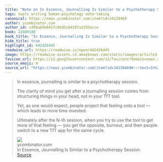 ```yaml
---
title: "Note on In Essence, Journalling Is Similar to a Psychotherapy Session. via ycombinator.com"
tags: tools writing human-psychology note-taking
canonical: https://news.ycombinator.com/item?id=34139469
author: ycombinator.com
author_id: cd99ab9e042fc66d5c84197a2293acce
book: 22489188
book_title: "In Essence, Journalling Is Similar to a Psychotherapy Session."
hide_title: true
highlight_id: 442426445
readwise_url: https://readwise.io/open/442426445
image: https://readwise-assets.s3.amazonaws.com/static/images/article3.5c705a01b476.png
favicon_url: https://s2.googleusercontent.com/s2/favicons?domain=news.ycombinator.com
source_emoji: 🌐
source_url: "https://news.ycombinator.com/item?id=34139469#:~:text=In%20essence%2C%20journalling,the%20same%20cycle."
---
```


> In essence, journalling is similar to a psychotherapy session.
> 
> The clarity of mind you get after a journalling session comes from structuring things in your head, not in your TfT tool.
> 
> Yet, as one would expect, people project that feeling onto a tool — which leads to more time invested.
> 
> Ultimately after the N-th session, when you try to use the tool to get more of that feeling — you get the opposite, burnout, and then people switch to a new TfT app for the same cycle.
> <div class="quoteback-footer"><div class="quoteback-avatar"><img class="mini-favicon" src="https://s2.googleusercontent.com/s2/favicons?domain=news.ycombinator.com"></div><div class="quoteback-metadata"><div class="metadata-inner"><span style="display:none">FROM:</span><div aria-label="ycombinator.com" class="quoteback-author"> ycombinator.com</div><div aria-label="In Essence, Journalling Is Similar to a Psychotherapy Session." class="quoteback-title"> In Essence, Journalling Is Similar to a Psychotherapy Session.</div></div></div><div class="quoteback-backlink"><a target="_blank" aria-label="go to the full text of this quotation" rel="noopener" href="https://news.ycombinator.com/item?id=34139469#:~:text=In%20essence%2C%20journalling,the%20same%20cycle." class="quoteback-arrow"> Source</a></div></div>